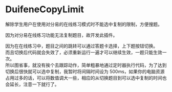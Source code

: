# DuifeneCopyLimit
解除学生用户在使用对分易的在线练习模式时不能选中复制的限制，方便搜题。

因为对分易在线练习功能无法复制题目，故开发此插件。  

因为在在线练习中，题目之间的跳转可以通过答题卡选择，上下题按钮切换。  
而且切换后代码就会失效了，必须重新运行一遍才可以继续生效，一题只能生效一次。  
所以图省事，就没有挨个去跟踪动作，简单粗暴地通过定时器执行代码，为了达到切换后很快就可以选中复制，我暂时将间隔时间设为 500ms，如果你的电脑资源占用过多的话，可以将数值调大一些，相应的从切换题目到可以选中复制的时间也会延长，注意一下就行了。
